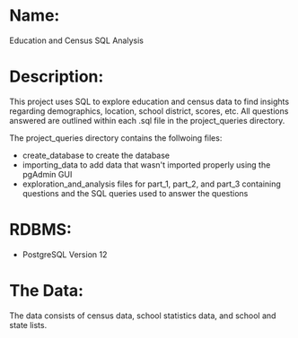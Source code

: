 # Name:

Education and Census SQL Analysis


# Description:

This project uses SQL to explore education and census data to find insights regarding demographics, location, school district, scores, etc. All questions answered are outlined within each .sql file in the project_queries directory.


The project_queries directory contains the follwoing files:
- create_database to create the database
- importing_data to add data that wasn't imported properly using the pgAdmin GUI
- exploration_and_analysis files for part_1, part_2, and part_3 containing questions and the SQL queries used to answer the questions


# RDBMS:

- PostgreSQL Version 12


# The Data:

The data consists of census data, school statistics data, and school and state lists.
